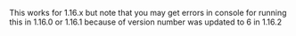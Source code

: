 This works for 1.16.x but note that you may get errors in console for running this in 1.16.0 or 1.16.1 because of version number was updated to 6 in 1.16.2
